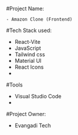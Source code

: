 #Project Name: 

    - Amazon Clone (Frontend)

#Tech Stack used:
   - React-Vite
   - JavaScript
   - Tailwind css
   - Material UI
   - React Icons
   - 
#Tools
   - Visual Studio Code
   - 
#Project Owner:
  - Evangadi Tech
